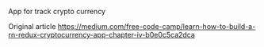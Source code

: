 App for track crypto currency

Original article
https://medium.com/free-code-camp/learn-how-to-build-a-rn-redux-cryptocurrency-app-chapter-iv-b0e0c5ca2dca